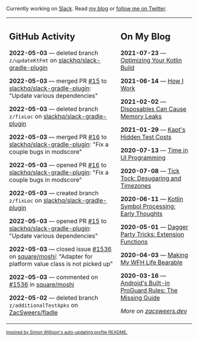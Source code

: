 Currently working on [Slack](https://slack.com/). Read [my blog](https://zacsweers.dev/) or [follow me on Twitter](https://twitter.com/ZacSweers).

<table><tr><td valign="top" width="60%">

## GitHub Activity
<!-- githubActivity starts -->
**2022-05-03** — deleted branch `z/updateKtFmt` on [slackhq/slack-gradle-plugin](https://github.com/slackhq/slack-gradle-plugin)

**2022-05-03** — merged PR [#15](https://github.com/slackhq/slack-gradle-plugin/pull/15) to [slackhq/slack-gradle-plugin](https://github.com/slackhq/slack-gradle-plugin): "Update various dependencies"

**2022-05-03** — deleted branch `z/fixLoc` on [slackhq/slack-gradle-plugin](https://github.com/slackhq/slack-gradle-plugin)

**2022-05-03** — merged PR [#16](https://github.com/slackhq/slack-gradle-plugin/pull/16) to [slackhq/slack-gradle-plugin](https://github.com/slackhq/slack-gradle-plugin): "Fix a couple bugs in modscore"

**2022-05-03** — opened PR [#16](https://github.com/slackhq/slack-gradle-plugin/pull/16) to [slackhq/slack-gradle-plugin](https://github.com/slackhq/slack-gradle-plugin): "Fix a couple bugs in modscore"

**2022-05-03** — created branch `z/fixLoc` on [slackhq/slack-gradle-plugin](https://github.com/slackhq/slack-gradle-plugin)

**2022-05-03** — opened PR [#15](https://github.com/slackhq/slack-gradle-plugin/pull/15) to [slackhq/slack-gradle-plugin](https://github.com/slackhq/slack-gradle-plugin): "Update various dependencies"

**2022-05-03** — closed issue [#1536](https://github.com/square/moshi/issues/1536) on [square/moshi](https://github.com/square/moshi): "Adapter for platform value class is not picked up"

**2022-05-03** — commented on [#1536](https://github.com/square/moshi/issues/1536#issuecomment-1115853195) in [square/moshi](https://github.com/square/moshi)

**2022-05-02** — deleted branch `z/additionalTestApks` on [ZacSweers/fladle](https://github.com/ZacSweers/fladle)
<!-- githubActivity ends -->
</td><td valign="top" width="40%">

## On My Blog
<!-- blog starts -->
**2021-07-23** — [Optimizing Your Kotlin Build](https://www.zacsweers.dev/optimizing-your-kotlin-build/)

**2021-06-14** — [How I Work](https://www.zacsweers.dev/how-i-work/)

**2021-02-02** — [Disposables Can Cause Memory Leaks](https://www.zacsweers.dev/disposables-can-cause-memory-leaks/)

**2021-01-29** — [Kapt's Hidden Test Costs](https://www.zacsweers.dev/kapts-hidden-test-costs/)

**2020-07-13** — [Time in UI Programming](https://www.zacsweers.dev/time-in-ui/)

**2020-07-08** — [Tick Tock: Desugaring and Timezones](https://www.zacsweers.dev/ticktock-desugaring-timezones/)

**2020-06-11** — [Kotlin Symbol Processing: Early Thoughts](https://www.zacsweers.dev/kotlin-symbol-processor-early-thoughts/)

**2020-05-01** — [Dagger Party Tricks: Extension Functions](https://www.zacsweers.dev/dagger-party-tricks-extension-functions/)

**2020-04-03** — [Making My WFH Life Bearable](https://www.zacsweers.dev/making-wfh-life-bearable/)

**2020-03-16** — [Android's Built-in ProGuard Rules: The Missing Guide](https://www.zacsweers.dev/android-proguard-rules/)
<!-- blog ends -->
_More on [zacsweers.dev](https://zacsweers.dev/)_
</td></tr></table>

<sub><a href="https://simonwillison.net/2020/Jul/10/self-updating-profile-readme/">Inspired by Simon Willison's auto-updating profile README.</a></sub>